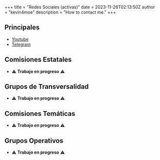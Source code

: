 +++
title = "Redes Sociales (activas)"
date = 2023-11-26T02:13:50Z
author = "kevin4moe"
description = "How to contact me."
+++

## Principales

- [Youtube](https://www.youtube.com/@proyectomigala7618)
- [Telegram](https://t.me/+GPjXgBGPaolhNjhh)

## Comisiones Estatales

- ⚠ **Trabajo en progreso** ⚠

## Grupos de Transversalidad

- ⚠ **Trabajo en progreso** ⚠

## Comisiones Temáticas

- ⚠ **Trabajo en progreso** ⚠

## Grupos Operativos

- ⚠ **Trabajo en progreso** ⚠
